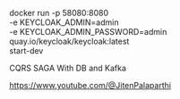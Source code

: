  docker run -p 58080:8080 \
  -e KEYCLOAK_ADMIN=admin \
  -e KEYCLOAK_ADMIN_PASSWORD=admin \
  quay.io/keycloak/keycloak:latest \
  start-dev

  CQRS 
  SAGA 
  With DB and Kafka

  https://www.youtube.com/@JitenPalaparthi
  
